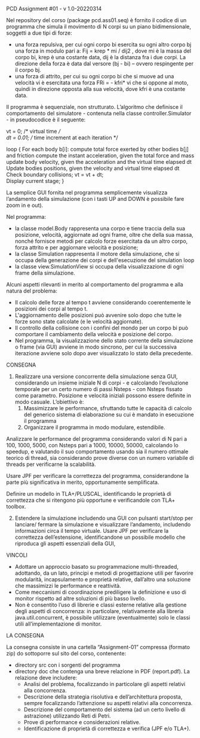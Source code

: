 ﻿PCD Assignment #01 - v 1.0-20220314
                                
Nel repository del corso (package pcd.ass01.seq)  è fornito il codice di un programma  che simula il movimento di N corpi su un piano bidimensionale, soggetti a due tipi di forze: 
* una forza repulsiva, per cui ogni corpo bi esercita su ogni altro corpo bj una forza in modulo pari a: Fij = krep * mi / dij2 , dove mi è la massa del corpo bi, krep è una costante data, dij è la distanza fra i due corpi. La direzione della forza è data dal versore (bj - bi) – ovvero respingente per il corpo bj.
* una forza di attrito, per cui su ogni corpo bi che si muove ad una velocità vi è esercitata una forza FRi = - kfri* vi che si oppone al moto, quindi in direzione opposta alla sua velocità, dove kfri è una costante data.


Il programma è sequenziale, non strutturato.  L’algoritmo che definisce il comportamento del simulatore - contenuta nella classe controller.Simulator - in pseudocodice è il seguente:


vt = 0;     /* virtual time */         
dt  = 0.01; /* time increment at each iteration */
        
loop {
    For each body b[i]:
      compute total force exerted by other bodies b[j] and friction 
      compute the instant acceleration, given the total force and mass
      update body velocity, given the acceleration and the virtual 
                                                        time elapsed dt   
    Update bodies positions, given the velocity and virtual time elapsed dt
    Check boundary collisions;
    vt = vt + dt;   
    Display current stage;
}
	

La semplice GUI fornita nel programma semplicemente visualizza l’andamento della simulazione (con i tasti UP and DOWN è possibile fare zoom in e out).


Nel programma: 
* la classe model.Body rappresenta una corpo e tiene traccia della sua posizione,  velocità, aggiornate ad ogni frame, oltre che della sua massa, nonché fornisce metodi per calcolo forze esercitata da un altro corpo, forza attrito e per aggiornare velocità e posizione;
* la classe Simulation rappresenta il motore della simulazione, che si occupa della generazione dei corpi e dell'esecuzione del simulation loop
* la classe view.SimulationView si occupa della visualizzazione di ogni frame della simulazione.


Alcuni aspetti rilevanti in merito al comportamento del programma e alla natura del problema:
* Il calcolo delle forze al tempo t avviene considerando coerentemente le posizioni dei corpi al tempo t. 
* L'aggiornamento delle posizioni può avvenire solo dopo che tutte le forze sono state calcolate (e le velocità aggiornate).
* Il controllo della collisione con i confini del mondo per un corpo bi può comportare il cambiamento della velocità e posizione del corpo.
* Nel programma, la visualizzazione dello stato corrente della simulazione o frame (via GUI) avviene in modo sincrono, per cui la successiva iterazione avviene solo dopo aver visualizzato lo stato della precedente.
  
CONSEGNA


1. Realizzare una versione concorrente della simulazione senza GUI, considerando un insieme iniziale N di corpi - e calcolando l’evoluzione temporale per un certo numero di passi Nsteps - con Nsteps fissato come parametro. Posizione e velocità iniziali possono essere definite in modo casuale. L’obiettivo è:
   1. Massimizzare le performance, sfruttando tutte le capacità di calcolo del generico  sistema di elaborazione su cui è mandato in esecuzione il programma
   2. Organizzare il programma in modo modulare, estendibile.


Analizzare le performance del programma considerando valori di N pari a 100, 1000, 5000, con Nsteps pari a 1000, 10000, 50000, calcolando lo speedup, e valutando il suo comportamento usando sia il numero ottimale teorico di thread, sia considerando prove diverse con un numero variabile di threads per verificarne la scalabilità.


Usare JPF per verificare la correttezza del programma, considerandone la parte più significativa in merito, opportunamente semplificata.


Definire un modello in TLA+/PLUSCAL, identificando le proprietà di correttezza che si ritengono più opportune e verificandole con TLA+ toolbox.


2.  Estendere la simulazione includendo una GUI con pulsanti start/stop per lanciare/ fermare la simulazione e visualizzare l’andamento, includendo informazioni circa il tempo virtuale.  Usare JPF per verificare la correttezza dell’estensione, identificandone un possibile modello che riproduca gli aspetti essenziali della GUI,


VINCOLI


* Adottare un approccio basato su programmazione multi-threaded, adottando, da un lato, principi e metodi di progettazione utili per favorire modularità, incapsulamento e proprietà relative, dall’altro una soluzione che massimizzi le performance e reattività. 
* Come meccanismi di coordinazione prediligere la definizione e uso di monitor  rispetto ad altre soluzioni di più basso livello.
* Non è consentito l’uso di librerie e classi esterne relative alla gestione degli aspetti di concorrenza: in particolare, relativamente alla libreria java.util.concurrent, è possibile utilizzare (eventualmente) solo le classi utili all’implementazione di monitor. 


LA CONSEGNA


La consegna consiste in una cartella “Assignment-01” compressa (formato zip)  do sottoporre sul sito del corso, contenente:
* directory src con i sorgenti del programma
* directory doc che contenga una breve relazione in PDF (report.pdf). La relazione deve includere:
   * Analisi del problema, focalizzando in particolare gli aspetti relativi alla concorrenza.
   * Descrizione della strategia risolutiva e dell’architettura proposta, sempre focalizzando l’attenzione su aspetti relativi alla concorrenza.
   * Descrizione del comportamento del sistema (ad un certo livello di astrazione) utilizzando Reti di Petri. 
   * Prove di performance e considerazioni relative.
   * Identificazione di proprietà di correttezza e verifica (JPF e/o TLA+).